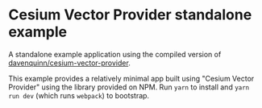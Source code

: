 # Cesium Vector Provider standalone example

A standalone example application using the compiled version of [davenquinn/cesium-vector-provider](https://github.com/davenquinn/cesium-vector-provider).

This example provides a relatively minimal app built using "Cesium Vector Provider" using the library provided on NPM. Run `yarn` to install and `yarn run dev` (which runs `webpack`) to bootstrap.
